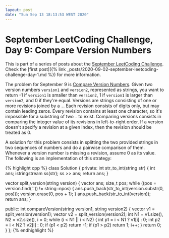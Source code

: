 ```yaml
---
layout: post
date: "Sun Sep 13 18:13:53 WEST 2020"
---
```


# September LeetCoding Challenge, Day 9: Compare Version Numbers

<div class="message" markdown="1">

This is part of a series of posts about the [September LeetCoding
Challenge][september-challenge]. Check the [first post]({% link
_posts/2020-09-02-september-leetcoding-challenge-day-1.md %}) for more
information.

</div>

The problem for September 9 is [Compare Version Numbers][problem]. Given two
version numbers `version1` and `version2`, represented as strings, you want to
return -1 if `version1` is smaller than `version2`, 1 if `version1` is larger
than `version2`, and 0 if they're equal. Versions are strings consisting of one
or more revisions joined by a `.`. Each revision consists of digits only, but
may contain leading zeros. Every revision contains at least one character, so
it's impossible for a substring of two `.` to exist. Comparing versions consists
in comparing the integer value of its revisions in left-to-right order. If a
version doesn't specify a revision at a given index, then the revision should be
treated as 0.

A solution for this problem consists in splitting the two provided strings in
two sequences of numbers and do a pairwise comparison of them. Whenever a
version number is missing a revision, assume 0 as its value. The following is an
implementation of this strategy:

{% highlight cpp %}
class Solution {
private:
  int str_to_int(string str) {
    int ans;
    istringstream ss(str);
    ss >> ans;
    return ans;
  }

  vector<int> split_version(string version) {
    vector<int> ans;
    size_t pos;
    while ((pos = version.find('.')) != string::npos) {
      ans.push_back(str_to_int(version.substr(0, pos)));
      version.erase(0, pos + 1);
    }
    ans.push_back(str_to_int(version));
    return ans;
  }

public:
  int compareVersion(string version1, string version2) {
    vector<int> v1 = split_version(version1);
    vector<int> v2 = split_version(version2);
    int N1 = v1.size(), N2 = v2.size(), i = 0;
    while (i < N1 || i < N2) {
      int p1 = i < N1 ? v1[i] : 0;
      int p2 = i < N2 ? v2[i] : 0;
      if (p1 < p2)
        return -1;
      if (p1 > p2)
        return 1;
      i++;
    }
    return 0;
  }
};
{% endhighlight %}

[problem]: https://leetcode.com/problems/compare-version-numbers/
[september-challenge]: https://leetcode.com/explore/challenge/card/september-leetcoding-challenge/
